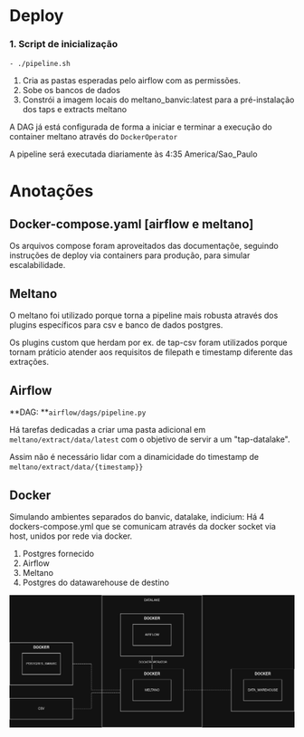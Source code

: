 # Deploy


 
### 1. Script de inicialização
    - ./pipeline.sh

1. Cria as pastas esperadas pelo airflow com as permissões.
2. Sobe os bancos de dados
3. Constrói a imagem locais do meltano_banvic:latest para a pré-instalação dos taps e extracts meltano
   
A DAG já está configurada de forma a iniciar e terminar a execução do container meltano através do ```DockerOperator``` 

A pipeline será executada diariamente às 4:35 America/Sao_Paulo

# Anotações

## Docker-compose.yaml [airflow e meltano]

Os arquivos compose foram aproveitados das documentaçõe, seguindo instruções de deploy via containers para produção, para simular escalabilidade.

## Meltano
O meltano foi utilizado porque torna a pipeline mais robusta através dos plugins específicos para csv e banco de dados postgres.

Os plugins custom que herdam por ex. de tap-csv foram utilizados porque tornam práticio atender aos requisitos de filepath e timestamp diferente das extrações.

## Airflow
**DAG: **```airflow/dags/pipeline.py```

Há tarefas dedicadas a criar uma pasta adicional em ```meltano/extract/data/latest``` com o objetivo de servir a um "tap-datalake". 

Assim não é necessário lidar com a dinamicidade do timestamp de ```meltano/extract/data/{timestamp}}```

## Docker

Simulando ambientes separados do banvic, datalake, indicium: Há 4 dockers-compose.yml que se comunicam através da docker socket via host, unidos por rede via docker. 


1. Postgres fornecido
2. Airflow
3. Meltano
4. Postgres do datawarehouse de destino

![alt text](arquitetura.png)

